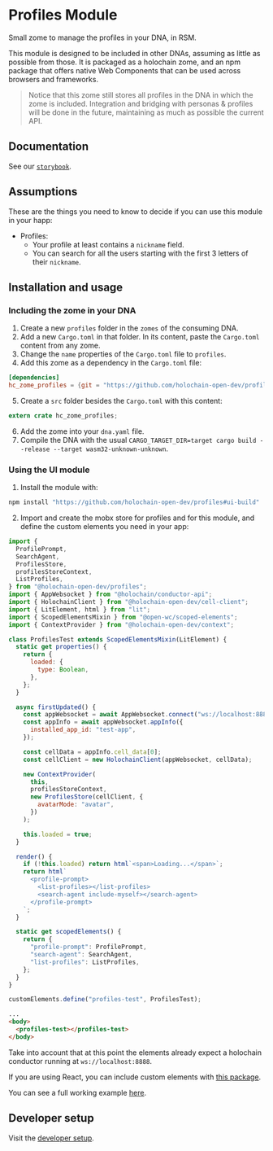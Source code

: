 # Profiles Module

Small zome to manage the profiles in your DNA, in RSM.

This module is designed to be included in other DNAs, assuming as little as possible from those. It is packaged as a holochain zome, and an npm package that offers native Web Components that can be used across browsers and frameworks.

> Notice that this zome still stores all profiles in the DNA in which the zome is included. Integration and bridging with personas & profiles will be done in the future, maintaining as much as possible the current API.

## Documentation

See our [`storybook`](https://holochain-open-dev.github.io/profiles).

## Assumptions

These are the things you need to know to decide if you can use this module in your happ:

- Profiles:
  - Your profile at least contains a `nickname` field.
  - You can search for all the users starting with the first 3 letters of their `nickname`.

## Installation and usage

### Including the zome in your DNA

1. Create a new `profiles` folder in the `zomes` of the consuming DNA.
2. Add a new `Cargo.toml` in that folder. In its content, paste the `Cargo.toml` content from any zome.
3. Change the `name` properties of the `Cargo.toml` file to `profiles`.
4. Add this zome as a dependency in the `Cargo.toml` file:

```toml
[dependencies]
hc_zome_profiles = {git = "https://github.com/holochain-open-dev/profiles", branch = "main" package = "hc_zome_profiles"}
```

5. Create a `src` folder besides the `Cargo.toml` with this content:

```rust
extern crate hc_zome_profiles;
```

6. Add the zome into your `dna.yaml` file.
7. Compile the DNA with the usual `CARGO_TARGET_DIR=target cargo build --release --target wasm32-unknown-unknown`.

### Using the UI module

1. Install the module with:

```bash
npm install "https://github.com/holochain-open-dev/profiles#ui-build"
```

2. Import and create the mobx store for profiles and for this module, and define the custom elements you need in your app:

```js
import {
  ProfilePrompt,
  SearchAgent,
  ProfilesStore,
  profilesStoreContext,
  ListProfiles,
} from "@holochain-open-dev/profiles";
import { AppWebsocket } from "@holochain/conductor-api";
import { HolochainClient } from "@holochain-open-dev/cell-client";
import { LitElement, html } from "lit";
import { ScopedElementsMixin } from "@open-wc/scoped-elements";
import { ContextProvider } from "@holochain-open-dev/context";

class ProfilesTest extends ScopedElementsMixin(LitElement) {
  static get properties() {
    return {
      loaded: {
        type: Boolean,
      },
    };
  }

  async firstUpdated() {
    const appWebsocket = await AppWebsocket.connect("ws://localhost:8888");
    const appInfo = await appWebsocket.appInfo({
      installed_app_id: "test-app",
    });

    const cellData = appInfo.cell_data[0];
    const cellClient = new HolochainClient(appWebsocket, cellData);

    new ContextProvider(
      this,
      profilesStoreContext,
      new ProfilesStore(cellClient, {
        avatarMode: "avatar",
      })
    );

    this.loaded = true;
  }

  render() {
    if (!this.loaded) return html`<span>Loading...</span>`;
    return html`
      <profile-prompt>
        <list-profiles></list-profiles>
        <search-agent include-myself></search-agent>
      </profile-prompt>
    `;
  }

  static get scopedElements() {
    return {
      "profile-prompt": ProfilePrompt,
      "search-agent": SearchAgent,
      "list-profiles": ListProfiles,
    };
  }
}

customElements.define("profiles-test", ProfilesTest);
```

```html
...
<body>
  <profiles-test></profiles-test>
</body>
```

Take into account that at this point the elements already expect a holochain conductor running at `ws://localhost:8888`.

If you are using React, you can include custom elements with [this package](https://www.npmjs.com/package/@lit-labs/react).

You can see a full working example [here](/ui/demo/index.html).

## Developer setup

Visit the [developer setup](/dev-setup.md).

